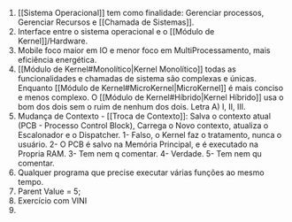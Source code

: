 1. [[Sistema Operacional]] tem como finalidade: Gerenciar processos, Gerenciar Recursos e [[Chamada de Sistemas]].
2. Interface entre o sistema operacional e o [[Módulo de Kernel]]/Hardware.
3. Mobile foco maior em IO e menor foco em MultiProcessamento, mais eficiência energética.
4. [[Módulo de Kernel#Monolítico|Kernel Monolítico]] todas as funcionalidades e chamadas de sistema são complexas e únicas. Enquanto [[Módulo de Kernel#MicroKernel|MicroKernel]] é mais conciso e menos complexo.  O [[Módulo de Kernel#Híbrido|Kernel Híbrido]] usa o bom dos dois sem o ruim de nenhum dos dois. Letra A) I, II, III.
5. Mudança de Contexto - [[Troca de Contexto]]: Salva o contexto atual (PCB - Processo Control Block), Carrega o Novo contexto, atualiza o Escalonador e o Dispatcher. 1- Falso, o Kernel faz o tratamento, nunca o usuário. 2- O PCB é salvo na Memória Principal, e é executado na Propria RAM. 3- Tem nem q comentar. 4- Verdade. 5- Tem nem qu comentar.
6. Qualquer programa que precise executar várias funções ao mesmo tempo. 
7. Parent Value = 5;
8. Exercício com VINI
9. 
